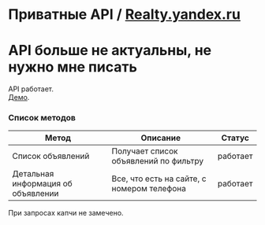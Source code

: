 # Приватные API / [Realty.yandex.ru](https://realty.yandex.ru)
# API больше не актуальны, не нужно мне писать

API работает. \
[Демо](https://kolsha.ru/apis/Yandex.Realty/).

### Список методов
Метод | Описание | Статус 
|---|---|---|
| Список объявлений | Получает список объявлений по фильтру | работает|
| Детальная информация об объявлении| Все, что есть на сайте, c номером телефона| работает|

При запросах капчи не замечено.